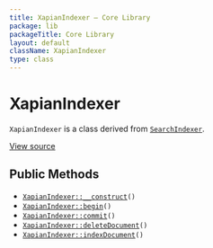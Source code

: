 ```yaml
---
title: XapianIndexer — Core Library
package: lib
packageTitle: Core Library
layout: default
className: XapianIndexer
type: class
---
```


# XapianIndexer

<code>XapianIndexer</code> is a class derived from <code><a href="SearchIndexer">SearchIndexer</a></code>.

<a href="https://github.com/eregansu/lib/blob/master/search/xapiansearch.php">View source</a>

## Public Methods

* <code><a href="XapianIndexer%3A%3A__construct">XapianIndexer::__construct</a>()</code>
* <code><a href="XapianIndexer%3A%3Abegin">XapianIndexer::begin</a>()</code>
* <code><a href="XapianIndexer%3A%3Acommit">XapianIndexer::commit</a>()</code>
* <code><a href="XapianIndexer%3A%3AdeleteDocument">XapianIndexer::deleteDocument</a>()</code>
* <code><a href="XapianIndexer%3A%3AindexDocument">XapianIndexer::indexDocument</a>()</code>


